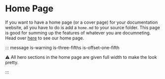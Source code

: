 # Home Page

If you want to have a home page (or a cover page) for your documentation website, all you have to do is add a `home.md` to your source folder. This page is good for summing up the features of whatever you are documneting. Head over [here](../home.md) to see our home page.

::: message is-warning is-three-fifths is-offset-one-fifth

:warning: All hero sections in the home page are given full width to make the look pretty.

:::

